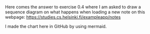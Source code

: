 Here comes the answer to exercise 0.4 where I am asked to draw a sequence diagram on what happens when loading a new note on this webpage: https://studies.cs.helsinki.fi/exampleapp/notes

I made the chart here in GitHub by using mermaid.
